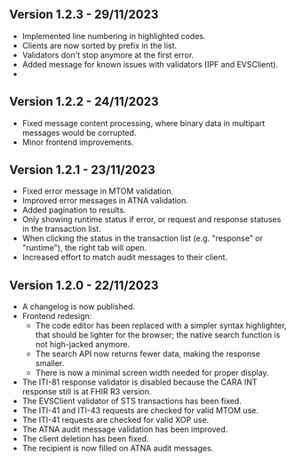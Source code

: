 
## Version 1.2.3 - 29/11/2023

- Implemented line numbering in highlighted codes.
- Clients are now sorted by prefix in the list.
- Validators don't stop anymore at the first error.
- Added message for known issues with validators (IPF and EVSClient).
- 
## Version 1.2.2 - 24/11/2023

- Fixed message content processing, where binary data in multipart messages would be corrupted.
- Minor frontend improvements.

## Version 1.2.1 - 23/11/2023

- Fixed error message in MTOM validation.
- Improved error messages in ATNA validation.
- Added pagination to results.
- Only showing runtime status if error, or request and response statuses in the transaction list.
- When clicking the status in the transaction list (e.g. "response" or "runtime"), the right tab will open.
- Increased effort to match audit messages to their client.

## Version 1.2.0 - 22/11/2023

- A changelog is now published.
- Frontend redesign:
    - The code editor has been replaced with a simpler syntax highlighter, that should be lighter for the browser; the
      native search function is not high-jacked anymore.
    - The search API now returns fewer data, making the response smaller.
    - There is now a minimal screen width needed for proper display.
- The ITI-81 response validator is disabled because the CARA INT response still is at FHIR R3 version.
- The EVSClient validator of STS transactions has been fixed.
- The ITI-41 and ITI-43 requests are checked for valid MTOM use.
- The ITI-41 requests are checked for valid XOP use.
- The ATNA audit message validation has been improved.
- The client deletion has been fixed.
- The recipient is now filled on ATNA audit messages.
